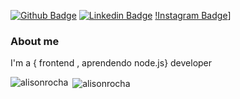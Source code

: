 [![Github
Badge](https://img.shields.io/badge/-Github-000?style=flat-square&logo=Github&logoColor=white&link=https://github.com/alisonrocha)](https://github.com/alisonrocha)
[![Linkedin
Badge](https://img.shields.io/badge/-LinkedIn-blue?style=flat-square&logo=Linkedin&logoColor=white&link=https://www.linkedin.com/in/alison-rocha-dev/)](https://www.linkedin.com/in/alison-rocha-dev/)
[!Instagram
Badge](https://img.shields.io/badge/Instagram-E4405F?style=for-the-badge&logo=instagram&logoColor=white&link=https://www.instagram.com/rochaoff/)]




### About me 

I'm a { frontend , aprendendo node.js} developer 

<p>
  <img
    align="left"
    src="https://github-readme-stats.vercel.app/api/top-langs/?username=alisonrocha&layout=compact&theme=nightowl"
    alt="alisonrocha"
  />
</p>

<p>
  &nbsp;<img
    align="center"
    src="https://github-readme-stats.vercel.app/api?username=alisonrocha&show_icons=true&theme=nightowl"
    alt="alisonrocha"
  />
</p>
